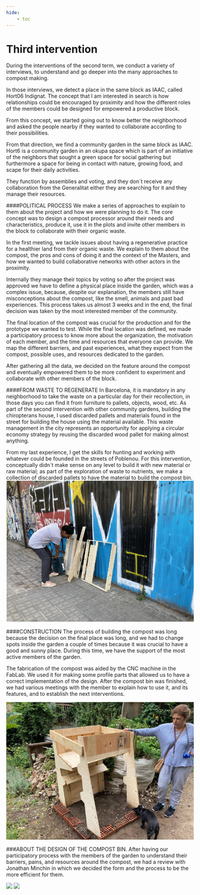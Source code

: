 ```yaml
---
hide:
    - toc
---
```


# Third intervention


During the interventions of the second term, we conduct a variety of interviews, to understand and go deeper into the many approaches to compost making.

In those interviews, we detect a place in the same block as IAAC, called Hort06 Indignat. The concept that I am interested in search is how relationships could be encouraged by proximity and how the different roles of the members could be designed for empowered a productive block.

From this concept, we started going out to know better the neighborhood and asked the people nearby if they wanted to collaborate according to their possibilities.

From that direction, we find a community garden in the same block as IAAC. Hort6 is a community garden in an okupa space which is part of an initiative of the neighbors that sought a green space for social gathering but furthermore a space for being in contact with nature, growing food, and scape for their daily activities.

They function by assemblies and voting, and they don´t receive any collaboration from the Generalitat either they are searching for it and they manage their resources.

####POLITICAL PROCESS
We make a series of approaches to explain to them about the project and how we were planning to do it. The core concept was to design a compost processor around their needs and characteristics, produce it, use it in the plots and invite other members in the block to collaborate with their organic waste.

In the first meeting, we tackle issues about having a regenerative practice for a healthier land from their organic waste. We explain to them about the compost, the pros and cons of doing it and the context of the Masters, and how we wanted to build collaborative networks with other actors in the proximity.

Internally they manage their topics by voting so after the project was approved we have to define a physical place inside the garden, which was a complex issue, because, despite our explanation, the members still have misconceptions about the compost, like the smell, animals and past bad experiences. This process takes us almost 3 weeks and in the end, the final decision was taken by the most interested member of the community.

The final location of the compost was crucial for the production and for the prototype we wanted to test.
While the final location was defined, we made a participatory process to know more about the organization, the motivation of each member, and the time and resources that everyone can provide. We map the different barriers, and past experiences, what they expect from the compost, possible uses, and resources dedicated to the
garden.

After gathering all the data, we decided on the feature around the compost and eventually empowered them to be more confident to experiment and collaborate with other members of the block.

####FROM WASTE TO REGENERATE
In Barcelona, it is mandatory in any neighborhood to take the waste on a particular day for their recollection, in those days you can find it from furniture to pallets, objects, wood, etc. As part of the second intervention with other community gardens, building the chiropterans house, I used discarded pallets and materials found in the street for building the house using the material available. This waste management in the city represents an
opportunity for applying a circular economy strategy by reusing the discarded wood pallet for making almost anything.

From my last experience, I get the skills for hunting and working with whatever could be founded in the streets of Poblenou. For this intervention, conceptually didn´t make sense on any level to build it with new material or raw material; as part of the exploration of waste to nutrients, we make a collection of discarded pallets to have the material to build the compost bin.
![](../images/DI_3_1-36.jpg)



####CONSTRUCTION
The process of building the compost was long because the decision on the final place was long, and we had to change spots inside the garden a couple of times because it was crucial to have a good and sunny place. During this time, we have the support of the most active members of the garden.

The fabrication of the compost was aided by the CNC machine in the FabLab. We used it for making some profile parts that allowed us to have a correct implementation of the design. After the compost bin was finished, we had
various meetings with the member to explain how to use it, and its features, and to establish the next interventions.


![](../images/Compsot_3.jpg)


###ABOUT THE DESIGN OF THE COMPOST BIN.
After having our participatory process with the members of the garden to understand their barriers, pains, and resources around the compost, we had a review with Jonathan Minchin in which we decided the form and the process to be the more efficient for them.

![](../DI_3_1-35.jpg)
![](../DI_3_1-37.jpg)
